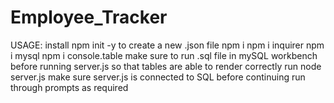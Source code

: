 # Employee_Tracker

USAGE:
install npm init -y to create a new .json file
npm i
npm i inquirer
npm i mysql
npm i console.table
make sure to run .sql file in mySQL workbench before running server.js so that tables are able to render correctly
run node server.js
make sure server.js is connected to SQL before continuing
run through prompts as required